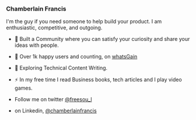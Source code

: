 ### Chamberlain Francis

I'm the guy if you need someone to help build your product. I am enthusiastic, competitive, and outgoing.

- :telescope: Built a Community where you can satisfy your curiosity and share your ideas with people.

- :telescope: Over 1k happy users and counting, on [whatsGain](https://play.google.com/store/apps/details?id=app.vercel.wsv.twa)

- :seedling: Exploring Technical Content Writing.

- :zap: In my free time I read Business books, tech articles and I play video games. 

- Follow me on twitter [@freesou_l](https://twitter.com/freesou_l)

- on Linkedin, [@chamberlainfrancis](https://www.linkedin.com/in/chamberlainfrancis)





<!--
**Chamberlainfrancis/Chamberlainfrancis** is a ✨ _special_ ✨ repository because its `README.md` (this file) appears on your GitHub profile.

Here are some ideas to get you started:

- 🔭 I’m currently working on ...
- 🌱 I’m currently learning ...
- 👯 I’m looking to collaborate on ...
- 🤔 I’m looking for help with ...
- 💬 Ask me about ...
- 📫 How to reach me: ...
- 😄 Pronouns: ...
- ⚡ Fun fact: ...
-->
